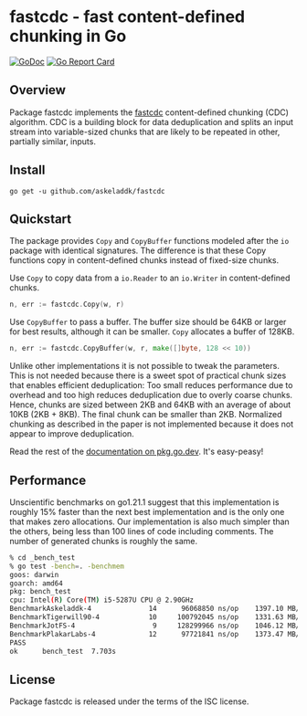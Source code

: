 # fastcdc - fast content-defined chunking in Go

[![GoDoc](https://godoc.org/github.com/askeladdk/fastcdc?status.png)](https://godoc.org/github.com/askeladdk/fastcdc)
[![Go Report Card](https://goreportcard.com/badge/github.com/askeladdk/fastcdc)](https://goreportcard.com/report/github.com/askeladdk/fastcdc)

## Overview

Package fastcdc implements the [fastcdc](https://www.usenix.org/system/files/conference/atc16/atc16-paper-xia.pdf) content-defined chunking (CDC) algorithm. CDC is a building block for data deduplication and splits an input stream into variable-sized chunks that are likely to be repeated in other, partially similar, inputs.

## Install

```
go get -u github.com/askeladdk/fastcdc
```

## Quickstart

The package provides `Copy` and `CopyBuffer` functions modeled after the `io` package with identical signatures. The difference is that these Copy functions copy in content-defined chunks instead of fixed-size chunks.

Use `Copy` to copy data from a `io.Reader` to an `io.Writer` in content-defined chunks.

```go
n, err := fastcdc.Copy(w, r)
```

Use `CopyBuffer` to pass a buffer. The buffer size should be 64KB or larger for best results, although it can be smaller. `Copy` allocates a buffer of 128KB.

```go
n, err := fastcdc.CopyBuffer(w, r, make([]byte, 128 << 10))
```

Unlike other implementations it is not possible to tweak the parameters. This is not needed because there is a sweet spot of practical chunk sizes that enables efficient deduplication: Too small reduces performance due to overhead and too high reduces deduplication due to overly coarse chunks. Hence, chunks are sized between 2KB and 64KB with an average of about 10KB (2KB + 8KB). The final chunk can be smaller than 2KB. Normalized chunking as described in the paper is not implemented because it does not appear to improve deduplication.

Read the rest of the [documentation on pkg.go.dev](https://godoc.org/github.com/askeladdk/fastcdc). It's easy-peasy!

## Performance

Unscientific benchmarks on go1.21.1 suggest that this implementation is roughly 15% faster than the next best implementation and is the only one that makes zero allocations. Our implementation is also much simpler than the others, being less than 100 lines of code including comments. The number of generated chunks is roughly the same.

```sh
% cd _bench_test
% go test -bench=. -benchmem
goos: darwin
goarch: amd64
pkg: bench_test
cpu: Intel(R) Core(TM) i5-5287U CPU @ 2.90GHz
BenchmarkAskeladdk-4     	      14	  96068850 ns/op	1397.10 MB/s	     13014 chunks	    9364 B/op	       0 allocs/op
BenchmarkTigerwill90-4   	      10	 100792045 ns/op	1331.63 MB/s	     16027 chunks	   13172 B/op	       1 allocs/op
BenchmarkJotFS-4         	       9	 128299966 ns/op	1046.12 MB/s	     14651 chunks	  131184 B/op	       2 allocs/op
BenchmarkPlakarLabs-4    	      12	  97721841 ns/op	1373.47 MB/s	     15406 chunks	  131200 B/op	       4 allocs/op
PASS
ok  	bench_test	7.703s
```

## License

Package fastcdc is released under the terms of the ISC license.

